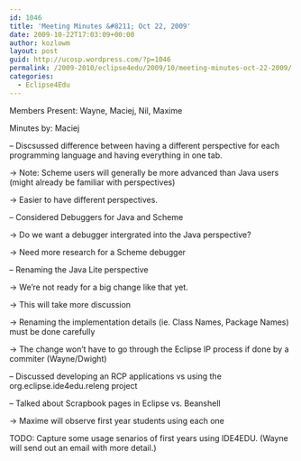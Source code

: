 ```yaml
---
id: 1046
title: 'Meeting Minutes &#8211; Oct 22, 2009'
date: 2009-10-22T17:03:09+00:00
author: kozlowm
layout: post
guid: http://ucosp.wordpress.com/?p=1046
permalink: /2009-2010/eclipse4edu/2009/10/meeting-minutes-oct-22-2009/
categories:
  - Eclipse4Edu
---
```

Members Present: Wayne, Maciej, Nil, Maxime
  
Minutes by: Maciej

&#8211; Discsussed difference between having a different perspective for each programming language and having everything in one tab.
  
-> Note: Scheme users will generally be more advanced than Java users (might already be familiar with perspectives)
  
-> Easier to have different perspectives.

&#8211; Considered Debuggers for Java and Scheme
  
-> Do we want a debugger intergrated into the Java perspective?
  
-> Need more research for a Scheme debugger

&#8211; Renaming the Java Lite perspective
  
-> We&#8217;re not ready for a big change like that yet.
  
-> This will take more discussion
  
-> Renaming the implementation details (ie. Class Names, Package Names) must be done carefully
  
-> The change won&#8217;t have to go through the Eclipse IP process if done by a commiter (Wayne/Dwight)

&#8211; Discussed developing an RCP applications vs using the org.eclipse.ide4edu.releng project

&#8211; Talked about Scrapbook pages in Eclipse vs. Beanshell
  
-> Maxime will observe first year students using each one

TODO: Capture some usage senarios of first years using IDE4EDU. (Wayne will send out an email with more detail.)
